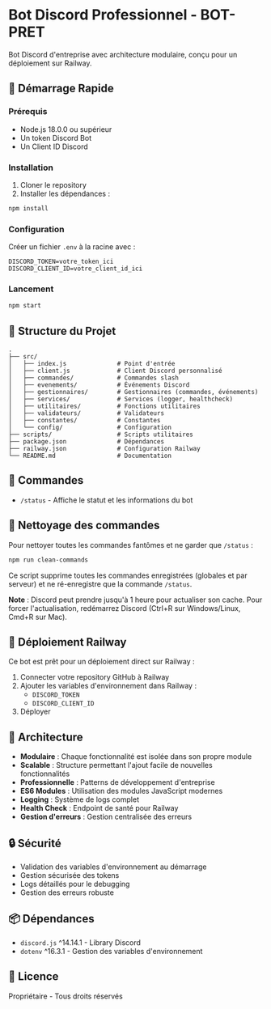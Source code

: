 # Bot Discord Professionnel - BOT-PRET

Bot Discord d'entreprise avec architecture modulaire, conçu pour un déploiement sur Railway.

## 🚀 Démarrage Rapide

### Prérequis

- Node.js 18.0.0 ou supérieur
- Un token Discord Bot
- Un Client ID Discord

### Installation

1. Cloner le repository
2. Installer les dépendances :
```bash
npm install
```

### Configuration

Créer un fichier `.env` à la racine avec :
```env
DISCORD_TOKEN=votre_token_ici
DISCORD_CLIENT_ID=votre_client_id_ici
```

### Lancement

```bash
npm start
```

## 📁 Structure du Projet

```
.
├── src/
│   ├── index.js              # Point d'entrée
│   ├── client.js             # Client Discord personnalisé
│   ├── commandes/            # Commandes slash
│   ├── evenements/           # Événements Discord
│   ├── gestionnaires/        # Gestionnaires (commandes, événements)
│   ├── services/             # Services (logger, healthcheck)
│   ├── utilitaires/          # Fonctions utilitaires
│   ├── validateurs/          # Validateurs
│   ├── constantes/           # Constantes
│   └── config/               # Configuration
├── scripts/                  # Scripts utilitaires
├── package.json              # Dépendances
├── railway.json              # Configuration Railway
└── README.md                 # Documentation
```

## 🤖 Commandes

- `/status` - Affiche le statut et les informations du bot

## 🧹 Nettoyage des commandes

Pour nettoyer toutes les commandes fantômes et ne garder que `/status` :

```bash
npm run clean-commands
```

Ce script supprime toutes les commandes enregistrées (globales et par serveur) et ne ré-enregistre que la commande `/status`.

**Note** : Discord peut prendre jusqu'à 1 heure pour actualiser son cache. Pour forcer l'actualisation, redémarrez Discord (Ctrl+R sur Windows/Linux, Cmd+R sur Mac).

## 🚄 Déploiement Railway

Ce bot est prêt pour un déploiement direct sur Railway :

1. Connecter votre repository GitHub à Railway
2. Ajouter les variables d'environnement dans Railway :
   - `DISCORD_TOKEN`
   - `DISCORD_CLIENT_ID`
3. Déployer

## 📝 Architecture

- **Modulaire** : Chaque fonctionnalité est isolée dans son propre module
- **Scalable** : Structure permettant l'ajout facile de nouvelles fonctionnalités
- **Professionnelle** : Patterns de développement d'entreprise
- **ES6 Modules** : Utilisation des modules JavaScript modernes
- **Logging** : Système de logs complet
- **Health Check** : Endpoint de santé pour Railway
- **Gestion d'erreurs** : Gestion centralisée des erreurs

## 🔒 Sécurité

- Validation des variables d'environnement au démarrage
- Gestion sécurisée des tokens
- Logs détaillés pour le debugging
- Gestion des erreurs robuste

## 📦 Dépendances

- `discord.js` ^14.14.1 - Library Discord
- `dotenv` ^16.3.1 - Gestion des variables d'environnement

## 📄 Licence

Propriétaire - Tous droits réservés

<!-- Déploiement réparé le 06/07/2025 -->
<!-- Test de déploiement automatique - 07/01/2025 -->
<!-- Vérification webhook Railway -->
<!-- Déploiement automatique confirmé - 07/01/2025 ✅ -->
